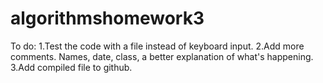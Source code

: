 # algorithmshomework3
To do: 
  1.Test the code with a file instead of keyboard input. 
  2.Add more comments. Names, date, class, a better explanation of what's happening. 
  3.Add compiled file to github.
